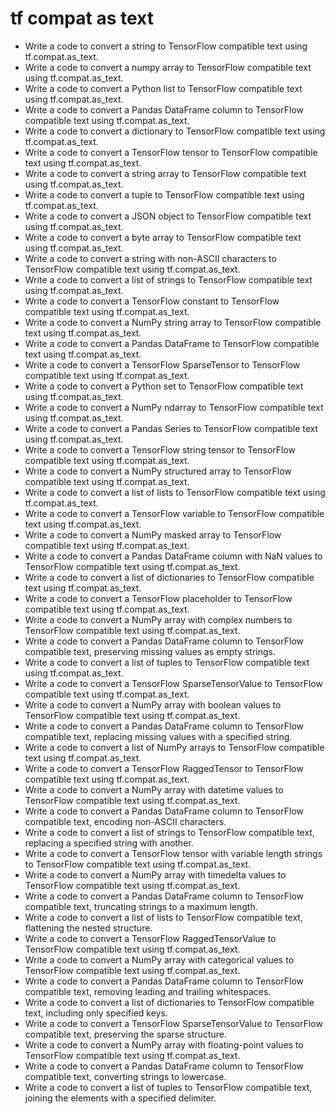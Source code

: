 # tf compat as text

- Write a code to convert a string to TensorFlow compatible text using tf.compat.as_text.
- Write a code to convert a numpy array to TensorFlow compatible text using tf.compat.as_text.
- Write a code to convert a Python list to TensorFlow compatible text using tf.compat.as_text.
- Write a code to convert a Pandas DataFrame column to TensorFlow compatible text using tf.compat.as_text.
- Write a code to convert a dictionary to TensorFlow compatible text using tf.compat.as_text.
- Write a code to convert a TensorFlow tensor to TensorFlow compatible text using tf.compat.as_text.
- Write a code to convert a string array to TensorFlow compatible text using tf.compat.as_text.
- Write a code to convert a tuple to TensorFlow compatible text using tf.compat.as_text.
- Write a code to convert a JSON object to TensorFlow compatible text using tf.compat.as_text.
- Write a code to convert a byte array to TensorFlow compatible text using tf.compat.as_text.
- Write a code to convert a string with non-ASCII characters to TensorFlow compatible text using tf.compat.as_text.
- Write a code to convert a list of strings to TensorFlow compatible text using tf.compat.as_text.
- Write a code to convert a TensorFlow constant to TensorFlow compatible text using tf.compat.as_text.
- Write a code to convert a NumPy string array to TensorFlow compatible text using tf.compat.as_text.
- Write a code to convert a Pandas DataFrame to TensorFlow compatible text using tf.compat.as_text.
- Write a code to convert a TensorFlow SparseTensor to TensorFlow compatible text using tf.compat.as_text.
- Write a code to convert a Python set to TensorFlow compatible text using tf.compat.as_text.
- Write a code to convert a NumPy ndarray to TensorFlow compatible text using tf.compat.as_text.
- Write a code to convert a Pandas Series to TensorFlow compatible text using tf.compat.as_text.
- Write a code to convert a TensorFlow string tensor to TensorFlow compatible text using tf.compat.as_text.
- Write a code to convert a NumPy structured array to TensorFlow compatible text using tf.compat.as_text.
- Write a code to convert a list of lists to TensorFlow compatible text using tf.compat.as_text.
- Write a code to convert a TensorFlow variable to TensorFlow compatible text using tf.compat.as_text.
- Write a code to convert a NumPy masked array to TensorFlow compatible text using tf.compat.as_text.
- Write a code to convert a Pandas DataFrame column with NaN values to TensorFlow compatible text using tf.compat.as_text.
- Write a code to convert a list of dictionaries to TensorFlow compatible text using tf.compat.as_text.
- Write a code to convert a TensorFlow placeholder to TensorFlow compatible text using tf.compat.as_text.
- Write a code to convert a NumPy array with complex numbers to TensorFlow compatible text using tf.compat.as_text.
- Write a code to convert a Pandas DataFrame column to TensorFlow compatible text, preserving missing values as empty strings.
- Write a code to convert a list of tuples to TensorFlow compatible text using tf.compat.as_text.
- Write a code to convert a TensorFlow SparseTensorValue to TensorFlow compatible text using tf.compat.as_text.
- Write a code to convert a NumPy array with boolean values to TensorFlow compatible text using tf.compat.as_text.
- Write a code to convert a Pandas DataFrame column to TensorFlow compatible text, replacing missing values with a specified string.
- Write a code to convert a list of NumPy arrays to TensorFlow compatible text using tf.compat.as_text.
- Write a code to convert a TensorFlow RaggedTensor to TensorFlow compatible text using tf.compat.as_text.
- Write a code to convert a NumPy array with datetime values to TensorFlow compatible text using tf.compat.as_text.
- Write a code to convert a Pandas DataFrame column to TensorFlow compatible text, encoding non-ASCII characters.
- Write a code to convert a list of strings to TensorFlow compatible text, replacing a specified string with another.
- Write a code to convert a TensorFlow tensor with variable length strings to TensorFlow compatible text using tf.compat.as_text.
- Write a code to convert a NumPy array with timedelta values to TensorFlow compatible text using tf.compat.as_text.
- Write a code to convert a Pandas DataFrame column to TensorFlow compatible text, truncating strings to a maximum length.
- Write a code to convert a list of lists to TensorFlow compatible text, flattening the nested structure.
- Write a code to convert a TensorFlow RaggedTensorValue to TensorFlow compatible text using tf.compat.as_text.
- Write a code to convert a NumPy array with categorical values to TensorFlow compatible text using tf.compat.as_text.
- Write a code to convert a Pandas DataFrame column to TensorFlow compatible text, removing leading and trailing whitespaces.
- Write a code to convert a list of dictionaries to TensorFlow compatible text, including only specified keys.
- Write a code to convert a TensorFlow SparseTensorValue to TensorFlow compatible text, preserving the sparse structure.
- Write a code to convert a NumPy array with floating-point values to TensorFlow compatible text using tf.compat.as_text.
- Write a code to convert a Pandas DataFrame column to TensorFlow compatible text, converting strings to lowercase.
- Write a code to convert a list of tuples to TensorFlow compatible text, joining the elements with a specified delimiter.